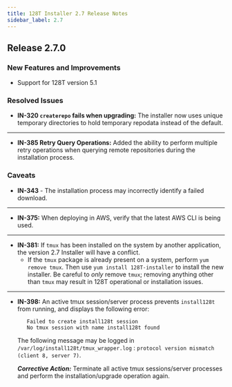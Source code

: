```yaml
---
title: 128T Installer 2.7 Release Notes
sidebar_label: 2.7
---
```


## Release 2.7.0

### New Features and Improvements

- Support for 128T version 5.1

### Resolved Issues

- **IN-320 `createrepo` fails when upgrading:** The installer now uses unique temporary directories to hold temporary repodata instead of the default.
------
- **IN-385 Retry Query Operations:** Added the ability to perform multiple retry operations when querying remote repositories during the installation process. 

### Caveats

- **IN-343** - The installation process may incorrectly identify a failed download.
------
- **IN-375:** When deploying in AWS, verify that the latest AWS CLI is being used. 
------
- **IN-381:** If `tmux` has been installed on the system by another application, the version 2.7 Installer will have a conflict. 
	- If the `tmux` package is already present on a system, perform `yum remove tmux`. Then use `yum install 128T-installer` to install the new installer. Be careful to _only_ remove `tmux`; removing anything other than `tmux` may result in 128T operational or installation issues.  
------
- **IN-398:** An active tmux session/server process prevents `install128t` from running, and displays the following error:
   ```
      Failed to create install128t session
      No tmux session with name install128t found
   ```
   The following message may be logged in `/var/log/install128t/tmux_wrapper.log` : `protocol version mismatch (client 8, server 7)`. 

   _**Corrective Action:**_ Terminate all active tmux sessions/server processes and perform the installation/upgrade operation again.
